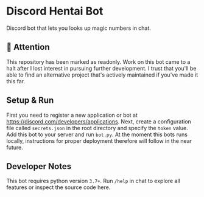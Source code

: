 # Discord Hentai Bot

Discord bot that lets you looks up magic numbers in chat.

## 🚧 Attention

This repository has been marked as readonly. Work on this bot came to a
halt after I lost interest in pursuing further development. I trust that you'll
be able to find an alternative project that's actively maintained if you've made
it this far.

## Setup & Run

First you need to register a new application or bot at <https://discord.com/developers/applications>.
Next, create a configuration file called `secrets.json` in the root directory and specify the `token` value.
Add this bot to your server and run `bot.py`. At the moment this bots runs locally, instructions for proper
deployment therefore will follow in the near future.

## Developer Notes

This bot requires python version `3.7+`. Run `/help` in chat to explore all features or inspect the source 
code here.
